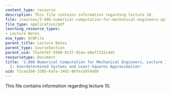 ```yaml
---
content_type: resource
description: This file contains information regarding lecture 10.
file: /courses/2-086-numerical-computation-for-mechanical-engineers-spring-2013/71caa3b6338b6afa348286fecb954ab8_MIT2_086S13_lecture10.pdf
file_type: application/pdf
learning_resource_types:
- Lecture Notes
ocw_type: OCWFile
parent_title: Lecture Notes
parent_type: CourseSection
parent_uid: 75a7ef4f-5998-8137-914e-e0ef7232c4d5
resourcetype: Document
title: '2.086 Numerical Computation for Mechanical Engineers, Lecture 10: Linear Algebra
  I: Overdetermined Systems and Least-Squares Approximation'
uid: 71caa3b6-338b-6afa-3482-86fecb954ab8
---
```

This file contains information regarding lecture 10.

